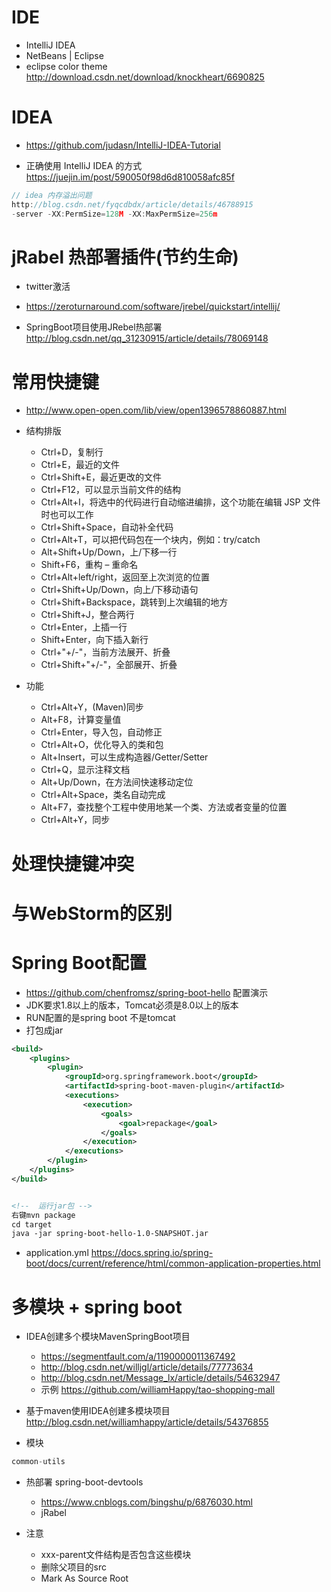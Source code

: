 # IDE

- IntelliJ IDEA
- NetBeans | Eclipse
- eclipse color theme <http://download.csdn.net/download/knockheart/6690825>

# IDEA

- <https://github.com/judasn/IntelliJ-IDEA-Tutorial>

- 正确使用 IntelliJ IDEA 的方式 <https://juejin.im/post/590050f98d6d810058afc85f>

```javascript
// idea 内存溢出问题
http://blog.csdn.net/fyqcdbdx/article/details/46788915
-server -XX:PermSize=128M -XX:MaxPermSize=256m
```

# jRabel 热部署插件(节约生命)

- twitter激活
- <https://zeroturnaround.com/software/jrebel/quickstart/intellij/>

- SpringBoot项目使用JRebel热部署 <http://blog.csdn.net/qq_31230915/article/details/78069148>

# 常用快捷键

- <http://www.open-open.com/lib/view/open1396578860887.html>

- 结构排版

  - Ctrl+D，复制行
  - Ctrl+E，最近的文件
  - Ctrl+Shift+E，最近更改的文件
  - Ctrl+F12，可以显示当前文件的结构
  - Ctrl+Alt+I，将选中的代码进行自动缩进编排，这个功能在编辑 JSP 文件时也可以工作
  - Ctrl+Shift+Space，自动补全代码
  - Ctrl+Alt+T，可以把代码包在一个块内，例如：try/catch
  - Alt+Shift+Up/Down，上/下移一行
  - Shift+F6，重构 – 重命名
  - Ctrl+Alt+left/right，返回至上次浏览的位置
  - Ctrl+Shift+Up/Down，向上/下移动语句
  - Ctrl+Shift+Backspace，跳转到上次编辑的地方
  - Ctrl+Shift+J，整合两行
  - Ctrl+Enter，上插一行
  - Shift+Enter，向下插入新行
  - Ctrl+"+/-"，当前方法展开、折叠
  - Ctrl+Shift+"+/-"，全部展开、折叠

- 功能

  - Ctrl+Alt+Y，(Maven)同步
  - Alt+F8，计算变量值
  - Ctrl+Enter，导入包，自动修正
  - Ctrl+Alt+O，优化导入的类和包
  - Alt+Insert，可以生成构造器/Getter/Setter
  - Ctrl+Q，显示注释文档
  - Alt+Up/Down，在方法间快速移动定位
  - Ctrl+Alt+Space，类名自动完成
  - Alt+F7，查找整个工程中使用地某一个类、方法或者变量的位置
  - Ctrl+Alt+Y，同步

# 处理快捷键冲突

# 与WebStorm的区别

# Spring Boot配置

- <https://github.com/chenfromsz/spring-boot-hello> 配置演示
- JDK要求1.8以上的版本，Tomcat必须是8.0以上的版本
- RUN配置的是spring boot 不是tomcat
- 打包成jar

```xml
<build>
    <plugins>
        <plugin>
            <groupId>org.springframework.boot</groupId>
            <artifactId>spring-boot-maven-plugin</artifactId>
            <executions>
                <execution>
                    <goals>
                        <goal>repackage</goal>
                    </goals>
                </execution>
            </executions>
        </plugin>
    </plugins>
</build>


<!--  运行jar包 -->
右键mvn package
cd target
java -jar spring-boot-hello-1.0-SNAPSHOT.jar
```

- application.yml <https://docs.spring.io/spring-boot/docs/current/reference/html/common-application-properties.html>

# 多模块 + spring boot

- IDEA创建多个模块MavenSpringBoot项目

  - <https://segmentfault.com/a/1190000011367492>
  - <http://blog.csdn.net/willjgl/article/details/77773634>
  - <http://blog.csdn.net/Message_lx/article/details/54632947>
  - 示例 <https://github.com/williamHappy/tao-shopping-mall>

- 基于maven使用IDEA创建多模块项目 <http://blog.csdn.net/williamhappy/article/details/54376855>

- 模块

```java
common-utils
```

- 热部署 spring-boot-devtools

  - <https://www.cnblogs.com/bingshu/p/6876030.html>
  - jRabel

- 注意

  - xxx-parent文件结构是否包含这些模块
  - 删除父项目的src
  - Mark As Source Root
